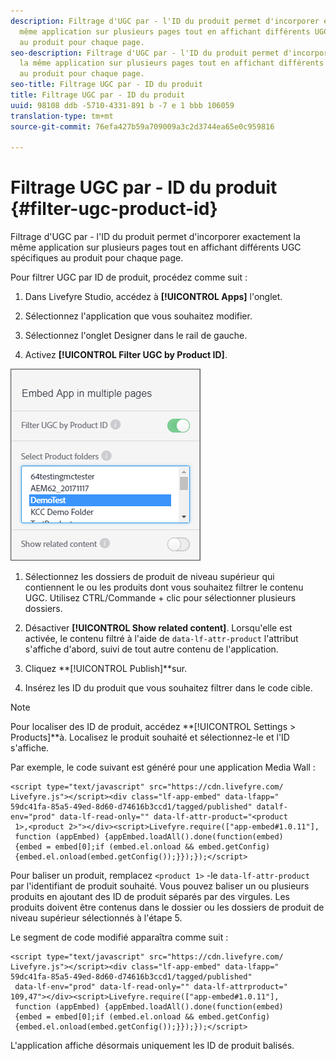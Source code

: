 ```yaml
---
description: Filtrage d'UGC par - l'ID du produit permet d'incorporer exactement la
  même application sur plusieurs pages tout en affichant différents UGC spécifiques
  au produit pour chaque page.
seo-description: Filtrage d'UGC par - l'ID du produit permet d'incorporer exactement
  la même application sur plusieurs pages tout en affichant différents UGC spécifiques
  au produit pour chaque page.
seo-title: Filtrage UGC par - ID du produit
title: Filtrage UGC par - ID du produit
uuid: 98108 ddb -5710-4331-891 b -7 e 1 bbb 106059
translation-type: tm+mt
source-git-commit: 76efa427b59a709009a3c2d3744ea65e0c959816

---
```



# Filtrage UGC par - ID du produit {#filter-ugc-product-id}

Filtrage d'UGC par - l'ID du produit permet d'incorporer exactement la même application sur plusieurs pages tout en affichant différents UGC spécifiques au produit pour chaque page.

Pour filtrer UGC par ID de produit, procédez comme suit :

1. Dans Livefyre Studio, accédez à **[!UICONTROL Apps]** l'onglet.

1. Sélectionnez l'application que vous souhaitez modifier.

1. Sélectionnez l'onglet Designer dans le rail de gauche.

1. Activez **[!UICONTROL Filter UGC by Product ID]**.

![](assets/filter-ugc-product-id.png)

1. Sélectionnez les dossiers de produit de niveau supérieur qui contiennent le ou les produits dont vous souhaitez filtrer le contenu UGC.
Utilisez CTRL/Commande + clic pour sélectionner plusieurs dossiers.

1. Désactiver **[!UICONTROL Show related content]**.
Lorsqu'elle est activée, le contenu filtré à l'aide de `data-lf-attr-product` l'attribut s'affiche d'abord, suivi de tout autre contenu de l'application.

1. Cliquez **[!UICONTROL Publish]**sur.

1. Insérez les ID du produit que vous souhaitez filtrer dans le code cible.

>[!NOTE]
>
>Pour localiser des ID de produit, accédez **[!UICONTROL Settings > Products]**à. Localisez le produit souhaité et sélectionnez-le et l'ID s'affiche.

Par exemple, le code suivant est généré pour une application Media Wall :

```
<script type="text/javascript" src="https://cdn.livefyre.com/
Livefyre.js"></script><div class="lf-app-embed" data-lfapp="
59dc41fa-85a5-49ed-8d60-d74616b3ccd1/tagged/published" datalf-
env="prod" data-lf-read-only="" data-lf-attr-product="<product
 1>,<product 2>"></div><script>Livefyre.require(["app-embed#1.0.11"],
 function (appEmbed) {appEmbed.loadAll().done(function(embed)
 {embed = embed[0];if (embed.el.onload && embed.getConfig)
 {embed.el.onload(embed.getConfig());}});});</script>
```

Pour baliser un produit, remplacez `<product 1>` -le `data-lf-attr-product` par l'identifiant de produit souhaité. Vous pouvez baliser un ou plusieurs produits en ajoutant des ID de produit séparés par des virgules. Les produits doivent être contenus dans le dossier ou les dossiers de produit de niveau supérieur sélectionnés à l'étape 5.

Le segment de code modifié apparaîtra comme suit :

```
<script type="text/javascript" src="https://cdn.livefyre.com/
Livefyre.js"></script><div class="lf-app-embed" data-lfapp="
59dc41fa-85a5-49ed-8d60-d74616b3ccd1/tagged/published"
 data-lf-env="prod" data-lf-read-only="" data-lf-attrproduct="
109,47"></div><script>Livefyre.require(["app-embed#1.0.11"],
 function (appEmbed) {appEmbed.loadAll().done(function(embed)
 {embed = embed[0];if (embed.el.onload && embed.getConfig)
 {embed.el.onload(embed.getConfig());}});});</script>
```

L'application affiche désormais uniquement les ID de produit balisés.